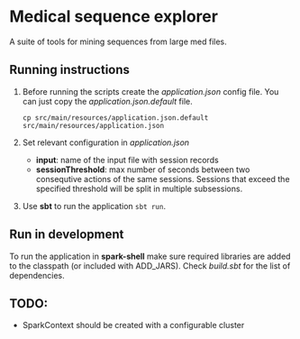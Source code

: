 # Medical sequence explorer

A suite of tools for mining sequences from large med files.

## Running instructions

1. Before running the scripts create the _application.json_ config file. You can just copy the _application.json.default_ file.

    `cp src/main/resources/application.json.default src/main/resources/application.json`

1. Set relevant configuration in _application.json_

    - **input**: name of the input file with session records
    - **sessionThreshold**: max number of seconds between two consequtive actions of the same sessions. Sessions that exceed the specified threshold will be split in multiple subsessions.
    
1. Use **sbt** to run the application `sbt run`.

## Run in development
To run the application in **spark-shell** make sure required libraries are added to the classpath (or included with ADD_JARS). Check _build.sbt_ for the list of dependencies.

## TODO:
- SparkContext should be created with a configurable cluster